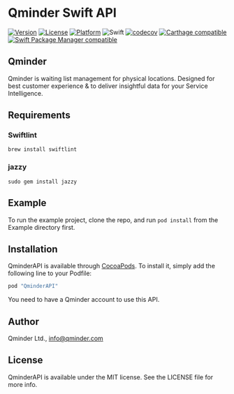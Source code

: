 # Qminder Swift API

[![Version](https://img.shields.io/cocoapods/v/QminderAPI.svg?style=flat)](http://cocoapods.org/pods/QminderAPI)
[![License](https://img.shields.io/cocoapods/l/QminderAPI.svg?style=flat)](http://cocoapods.org/pods/QminderAPI)
[![Platform](https://img.shields.io/cocoapods/p/QminderAPI.svg?style=flat)](http://cocoapods.org/pods/QminderAPI)
![Swift](https://img.shields.io/badge/%20in-swift%205.1-orange.svg)
[![codecov](https://codecov.io/gh/Qminder/swift-api/branch/master/graph/badge.svg)](https://codecov.io/gh/Qminder/swift-api)
[![Carthage compatible](https://img.shields.io/badge/Carthage-compatible-4BC51D.svg?style=flat)](https://github.com/Carthage/Carthage)
[![Swift Package Manager compatible](https://img.shields.io/badge/Swift%20Package%20Manager-compatible-brightgreen.svg)](https://github.com/apple/swift-package-manager)

## Qminder

Qminder is waiting list management for physical locations. Designed for best customer experience & to deliver insightful data for your Service Intelligence.

## Requirements

### Swiftlint

```
brew install swiftlint
```

### jazzy

```
sudo gem install jazzy
```

## Example

To run the example project, clone the repo, and run `pod install` from the Example directory first.

## Installation

QminderAPI is available through [CocoaPods](http://cocoapods.org). To install it, simply add the following line to your Podfile:

```ruby
pod "QminderAPI"
```

You need to have a Qminder account to use this API.

## Author

Qminder Ltd., info@qminder.com

## License

QminderAPI is available under the MIT license. See the LICENSE file for more info.
